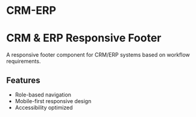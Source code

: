 # CRM-ERP

# CRM & ERP Responsive Footer

A responsive footer component for CRM/ERP systems based on workflow requirements.

## Features
- Role-based navigation
- Mobile-first responsive design
- Accessibility optimized
